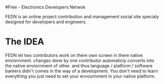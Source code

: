 #Free - Electronics Developers Netwok

FEDN is an online project contribution and management social site specialy designed for developers and engineers.

# The IDEA

FEDN let two contributors work on there own screen in there native enviornment. changes done by one contributor
automaticly converts into the native enviornment of other. and thus language / platform / software bareers didn't
comes in the way of a development. You don't need to learn everything you just need to set your envournment in your
native platform.
